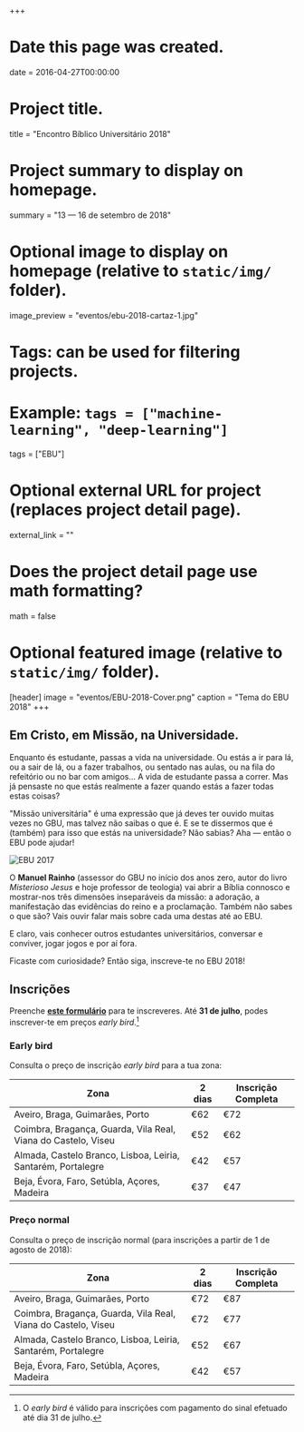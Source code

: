 +++
# Date this page was created.
date = 2016-04-27T00:00:00

# Project title.
title = "Encontro Bíblico Universitário 2018"

# Project summary to display on homepage.
summary = "13 — 16 de setembro de 2018"

# Optional image to display on homepage (relative to `static/img/` folder).
image_preview = "eventos/ebu-2018-cartaz-1.jpg"

# Tags: can be used for filtering projects.
# Example: `tags = ["machine-learning", "deep-learning"]`
tags = ["EBU"]

# Optional external URL for project (replaces project detail page).
external_link = ""

# Does the project detail page use math formatting?
math = false

# Optional featured image (relative to `static/img/` folder).
[header]
image = "eventos/EBU-2018-Cover.png"
caption = "Tema do EBU 2018"
+++

## Em Cristo, em Missão, na Universidade.

Enquanto és estudante, passas a vida na universidade. Ou estás a ir para lá, ou a sair de lá, ou a fazer trabalhos, ou sentado nas aulas, ou na fila do refeitório ou no bar com amigos… A vida de estudante passa a correr. Mas já pensaste no que estás realmente a fazer quando estás a fazer todas estas coisas?

"Missão universitária" é uma expressão que já deves ter ouvido muitas vezes no GBU, mas talvez não saibas o que é. E se te dissermos que é (também) para isso que estás na universidade? Não sabias? Aha — então o EBU pode ajudar!

![EBU 2017](/img/eventos/ebu-2017-grupo.jpg)

O __Manuel Rainho__ (assessor do GBU no início dos anos zero, autor do livro _Misterioso Jesus_ e hoje professor de teologia) vai abrir a Bíblia connosco e mostrar-nos três dimensões inseparáveis da missão: a adoração, a manifestação das evidências do reino e a proclamação. Também não sabes o que são? Vais ouvir falar mais sobre cada uma destas até ao EBU.

E claro, vais conhecer outros estudantes universitários, conversar e conviver, jogar jogos e por aí fora.

Ficaste com curiosidade? Então siga, inscreve-te no EBU 2018!

## Inscrições

Preenche __[este formulário][GBU form]__ para te inscreveres. Até __31 de julho__, podes inscrever-te em preços _early bird_.[^1]

### Early bird

Consulta o preço de inscrição _early bird_ para a tua zona:

|Zona|2 dias|Inscrição Completa|
| ---| --- | --- |
|Aveiro, Braga, Guimarães, Porto|€62|€72|
|Coimbra, Bragança, Guarda, Vila Real, Viana do Castelo, Viseu|€52|€62|
|Almada, Castelo Branco, Lisboa, Leiria, Santarém, Portalegre|€42|€57|
|Beja, Évora, Faro, Setúbla, Açores, Madeira|€37|€47|

### Preço normal

Consulta o preço de inscrição normal (para inscrições a partir de 1 de agosto de 2018):

|Zona|2 dias|Inscrição Completa|
| ---| --- | --- |
|Aveiro, Braga, Guimarães, Porto|€72|€87|
|Coimbra, Bragança, Guarda, Vila Real, Viana do Castelo, Viseu|€72|€77|
|Almada, Castelo Branco, Lisboa, Leiria, Santarém, Portalegre|€52|€67|
|Beja, Évora, Faro, Setúbla, Açores, Madeira|€42|€57|

[^1]: O _early bird_ é válido para inscrições com pagamento do sinal efetuado até dia 31 de julho. 

[GBU form]:http://bit.ly/ebu2018
